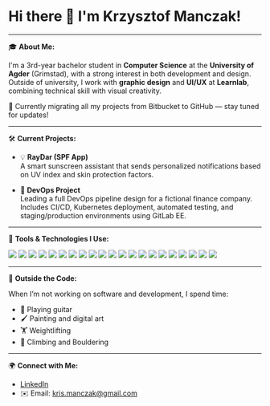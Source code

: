 # Hi there 👋 I'm Krzysztof Manczak!

---
🎓 **About Me:**

I'm a 3rd-year bachelor student in **Computer Science** at the **University of Agder** (Grimstad), with a strong interest in both development and design.  
Outside of university, I work with **graphic design** and **UI/UX** at **Learnlab**, combining technical skill with visual creativity.

🎯 Currently migrating all my projects from Bitbucket to GitHub — stay tuned for updates!

---

🛠 **Current Projects:**

- 💡 **RayDar (SPF App)**  
  A smart sunscreen assistant that sends personalized notifications based on UV index and skin protection factors.

- 🔧 **DevOps Project**  
  Leading a full DevOps pipeline design for a fictional finance company.  
  Includes CI/CD, Kubernetes deployment, automated testing, and staging/production environments using GitLab EE.

---

🎨 **Tools & Technologies I Use:**

<p>
  <img src="https://img.shields.io/badge/-C-00599C?style=flat-square&logo=c&logoColor=white" />
  <img src="https://img.shields.io/badge/-C++-00599C?style=flat-square&logo=c%2b%2b&logoColor=white" />
  <img src="https://img.shields.io/badge/-C%23/.NET-512BD4?style=flat-square&logo=dotnet&logoColor=white" />
  <img src="https://img.shields.io/badge/-Python-3776AB?style=flat-square&logo=python&logoColor=white" />
  <img src="https://img.shields.io/badge/-JavaScript-F7DF1E?style=flat-square&logo=javascript&logoColor=black" />
  <img src="https://img.shields.io/badge/-React-61DAFB?style=flat-square&logo=react&logoColor=black" />
  <img src="https://img.shields.io/badge/-Adobe-FF0000?style=flat-square&logo=adobe&logoColor=white" />
  <img src="https://img.shields.io/badge/-Photoshop-31A8FF?style=flat-square&logo=adobe-photoshop&logoColor=white" />
  <img src="https://img.shields.io/badge/-Premiere%20Pro-9999FF?style=flat-square&logo=adobe-premiere-pro&logoColor=white" />
  <img src="https://img.shields.io/badge/-Illustrator-FF9A00?style=flat-square&logo=adobe-illustrator&logoColor=white" />
  <img src="https://img.shields.io/badge/-Docker-2496ED?style=flat-square&logo=docker&logoColor=white" />
  <img src="https://img.shields.io/badge/-Git-F05032?style=flat-square&logo=git&logoColor=white" />
  <img src="https://img.shields.io/badge/-MySQL-4479A1?style=flat-square&logo=mysql&logoColor=white" />
  <img src="https://img.shields.io/badge/-Bootstrap-7952B3?style=flat-square&logo=bootstrap&logoColor=white" />
  <img src="https://img.shields.io/badge/-Azure-0078D4?style=flat-square&logo=microsoft-azure&logoColor=white" />
  <img src="https://img.shields.io/badge/-Razor-512BD4?style=flat-square&logo=dotnet&logoColor=white" />
  <img src="https://img.shields.io/badge/-Figma-F24E1E?style=flat-square&logo=figma&logoColor=white" />
  <img src="https://img.shields.io/badge/-EA%20Architect-3F54A3?style=flat-square&logo=sparxsystems&logoColor=white" />
  <img src="https://img.shields.io/badge/-RStudio-75AADB?style=flat-square&logo=rstudio&logoColor=white" />
  <img src="https://img.shields.io/badge/-GlowScript-FF9900?style=flat-square&logo=python&logoColor=white" />
  <img src="https://img.shields.io/badge/-YAML-333?style=flat-square&logo=yaml&logoColor=white" />
</p>

---

🎨 **Outside the Code:**

When I’m not working on software and development, I spend time:
- 🎸 Playing guitar
- 🖌️ Painting and digital art
- 🏋️ Weightlifting
- 🧗 Climbing and Bouldering

---

🌍 **Connect with Me:**

- [LinkedIn](https://www.linkedin.com/in/krzysztof-manczak-7170a3328/)
- ✉️ Email: kris.manczak@gmail.com


